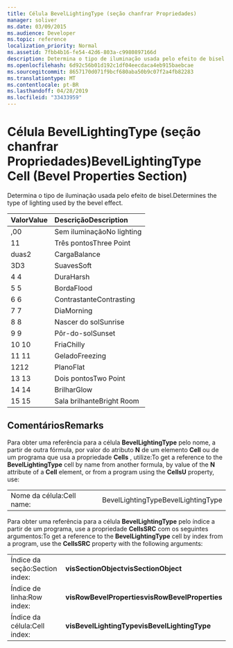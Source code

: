 ```yaml
---
title: Célula BevelLightingType (seção chanfrar Propriedades)
manager: soliver
ms.date: 03/09/2015
ms.audience: Developer
ms.topic: reference
localization_priority: Normal
ms.assetid: 7fbb4b16-fe54-42d6-803a-c9980897166d
description: Determina o tipo de iluminação usada pelo efeito de bisel.
ms.openlocfilehash: 6d92c56b01d192c1df04eecdaca4eb915baebcae
ms.sourcegitcommit: 8657170d071f9bcf680aba50b9c07f2a4fb82283
ms.translationtype: MT
ms.contentlocale: pt-BR
ms.lasthandoff: 04/28/2019
ms.locfileid: "33433959"
---
```

# <a name="bevellightingtype-cell-bevel-properties-section"></a><span data-ttu-id="213f7-103">Célula BevelLightingType (seção chanfrar Propriedades)</span><span class="sxs-lookup"><span data-stu-id="213f7-103">BevelLightingType Cell (Bevel Properties Section)</span></span>

<span data-ttu-id="213f7-104">Determina o tipo de iluminação usada pelo efeito de bisel.</span><span class="sxs-lookup"><span data-stu-id="213f7-104">Determines the type of lighting used by the bevel effect.</span></span>
  
|<span data-ttu-id="213f7-105">**Valor**</span><span class="sxs-lookup"><span data-stu-id="213f7-105">**Value**</span></span>|<span data-ttu-id="213f7-106">**Descrição**</span><span class="sxs-lookup"><span data-stu-id="213f7-106">**Description**</span></span>|
|:-----|:-----|
|<span data-ttu-id="213f7-107">,0</span><span class="sxs-lookup"><span data-stu-id="213f7-107">0</span></span>  <br/> |<span data-ttu-id="213f7-108">Sem iluminação</span><span class="sxs-lookup"><span data-stu-id="213f7-108">No lighting</span></span>  <br/> |
|<span data-ttu-id="213f7-109">1</span><span class="sxs-lookup"><span data-stu-id="213f7-109">1</span></span>  <br/> |<span data-ttu-id="213f7-110">Três pontos</span><span class="sxs-lookup"><span data-stu-id="213f7-110">Three Point</span></span>  <br/> |
|<span data-ttu-id="213f7-111">duas</span><span class="sxs-lookup"><span data-stu-id="213f7-111">2</span></span>  <br/> |<span data-ttu-id="213f7-112">Carga</span><span class="sxs-lookup"><span data-stu-id="213f7-112">Balance</span></span>  <br/> |
|<span data-ttu-id="213f7-113">3D</span><span class="sxs-lookup"><span data-stu-id="213f7-113">3</span></span>  <br/> |<span data-ttu-id="213f7-114">Suaves</span><span class="sxs-lookup"><span data-stu-id="213f7-114">Soft</span></span>  <br/> |
|<span data-ttu-id="213f7-115">4 </span><span class="sxs-lookup"><span data-stu-id="213f7-115">4</span></span>  <br/> |<span data-ttu-id="213f7-116">Dura</span><span class="sxs-lookup"><span data-stu-id="213f7-116">Harsh</span></span>  <br/> |
|<span data-ttu-id="213f7-117">5 </span><span class="sxs-lookup"><span data-stu-id="213f7-117">5</span></span>  <br/> |<span data-ttu-id="213f7-118">Borda</span><span class="sxs-lookup"><span data-stu-id="213f7-118">Flood</span></span>  <br/> |
|<span data-ttu-id="213f7-119">6 </span><span class="sxs-lookup"><span data-stu-id="213f7-119">6</span></span>  <br/> |<span data-ttu-id="213f7-120">Contrastante</span><span class="sxs-lookup"><span data-stu-id="213f7-120">Contrasting</span></span>  <br/> |
|<span data-ttu-id="213f7-121">7 </span><span class="sxs-lookup"><span data-stu-id="213f7-121">7</span></span>  <br/> |<span data-ttu-id="213f7-122">Dia</span><span class="sxs-lookup"><span data-stu-id="213f7-122">Morning</span></span>  <br/> |
|<span data-ttu-id="213f7-123">8 </span><span class="sxs-lookup"><span data-stu-id="213f7-123">8</span></span>  <br/> |<span data-ttu-id="213f7-124">Nascer do sol</span><span class="sxs-lookup"><span data-stu-id="213f7-124">Sunrise</span></span>  <br/> |
|<span data-ttu-id="213f7-125">9 </span><span class="sxs-lookup"><span data-stu-id="213f7-125">9</span></span>  <br/> |<span data-ttu-id="213f7-126">Pôr-do-sol</span><span class="sxs-lookup"><span data-stu-id="213f7-126">Sunset</span></span>  <br/> |
|<span data-ttu-id="213f7-127">10 </span><span class="sxs-lookup"><span data-stu-id="213f7-127">10</span></span>  <br/> |<span data-ttu-id="213f7-128">Fria</span><span class="sxs-lookup"><span data-stu-id="213f7-128">Chilly</span></span>  <br/> |
|<span data-ttu-id="213f7-129">11 </span><span class="sxs-lookup"><span data-stu-id="213f7-129">11</span></span>  <br/> |<span data-ttu-id="213f7-130">Gelado</span><span class="sxs-lookup"><span data-stu-id="213f7-130">Freezing</span></span>  <br/> |
|<span data-ttu-id="213f7-131">12</span><span class="sxs-lookup"><span data-stu-id="213f7-131">12</span></span>  <br/> |<span data-ttu-id="213f7-132">Plano</span><span class="sxs-lookup"><span data-stu-id="213f7-132">Flat</span></span>  <br/> |
|<span data-ttu-id="213f7-133">13 </span><span class="sxs-lookup"><span data-stu-id="213f7-133">13</span></span>  <br/> |<span data-ttu-id="213f7-134">Dois pontos</span><span class="sxs-lookup"><span data-stu-id="213f7-134">Two Point</span></span>  <br/> |
|<span data-ttu-id="213f7-135">14 </span><span class="sxs-lookup"><span data-stu-id="213f7-135">14</span></span>  <br/> |<span data-ttu-id="213f7-136">Brilhar</span><span class="sxs-lookup"><span data-stu-id="213f7-136">Glow</span></span>  <br/> |
|<span data-ttu-id="213f7-137">15 </span><span class="sxs-lookup"><span data-stu-id="213f7-137">15</span></span>  <br/> |<span data-ttu-id="213f7-138">Sala brilhante</span><span class="sxs-lookup"><span data-stu-id="213f7-138">Bright Room</span></span>  <br/> |
   
## <a name="remarks"></a><span data-ttu-id="213f7-139">Comentários</span><span class="sxs-lookup"><span data-stu-id="213f7-139">Remarks</span></span>

<span data-ttu-id="213f7-140">Para obter uma referência para a célula **BevelLightingType** pelo nome, a partir de outra fórmula, por valor do atributo **N** de um elemento **Cell** ou de um programa que usa a propriedade **Cells** , utilize:</span><span class="sxs-lookup"><span data-stu-id="213f7-140">To get a reference to the **BevelLightingType** cell by name from another formula, by value of the **N** attribute of a **Cell** element, or from a program using the **CellsU** property, use:</span></span> 
  
|||
|:-----|:-----|
|<span data-ttu-id="213f7-141">Nome da célula:</span><span class="sxs-lookup"><span data-stu-id="213f7-141">Cell name:</span></span>  <br/> |<span data-ttu-id="213f7-142">BevelLightingType</span><span class="sxs-lookup"><span data-stu-id="213f7-142">BevelLightingType</span></span>  <br/> |
   
<span data-ttu-id="213f7-143">Para obter uma referência para a célula **BevelLightingType** pelo índice a partir de um programa, use a propriedade **CellsSRC** com os seguintes argumentos:</span><span class="sxs-lookup"><span data-stu-id="213f7-143">To get a reference to the **BevelLightingType** cell by index from a program, use the **CellsSRC** property with the following arguments:</span></span> 
  
|||
|:-----|:-----|
|<span data-ttu-id="213f7-144">Índice da seção:</span><span class="sxs-lookup"><span data-stu-id="213f7-144">Section index:</span></span>  <br/> |<span data-ttu-id="213f7-145">**visSectionObject**</span><span class="sxs-lookup"><span data-stu-id="213f7-145">**visSectionObject**</span></span> <br/> |
|<span data-ttu-id="213f7-146">Índice de linha:</span><span class="sxs-lookup"><span data-stu-id="213f7-146">Row index:</span></span>  <br/> |<span data-ttu-id="213f7-147">**visRowBevelProperties**</span><span class="sxs-lookup"><span data-stu-id="213f7-147">**visRowBevelProperties**</span></span> <br/> |
|<span data-ttu-id="213f7-148">Índice da célula:</span><span class="sxs-lookup"><span data-stu-id="213f7-148">Cell index:</span></span>  <br/> |<span data-ttu-id="213f7-149">**visBevelLightingType**</span><span class="sxs-lookup"><span data-stu-id="213f7-149">**visBevelLightingType**</span></span> <br/> |
   

